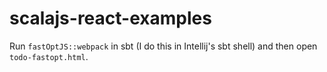# scalajs-react-examples

Run `fastOptJS::webpack` in sbt (I do this in Intellij's sbt shell) and then open `todo-fastopt.html`.
